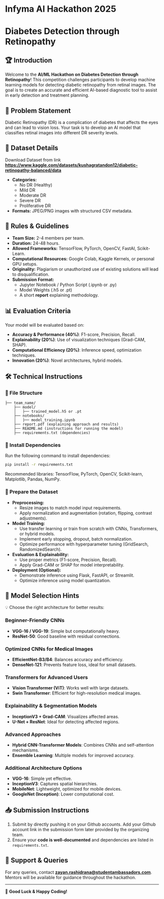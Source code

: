 # Infyma AI Hackathon 2025
# Diabetes Detection through Retinopathy

## 🏆 Introduction

Welcome to the **AI/ML Hackathon on Diabetes Detection through Retinopathy**! This competition challenges participants to develop machine learning models for detecting diabetic retinopathy from retinal images. The goal is to create an accurate and efficient AI-based diagnostic tool to assist in early detection and treatment planning.

## 📌 Problem Statement

Diabetic Retinopathy (DR) is a complication of diabetes that affects the eyes and can lead to vision loss. Your task is to develop an AI model that classifies retinal images into different DR severity levels.

## 📂 Dataset Details
Download Dataset from link **https://www.kaggle.com/datasets/kushagratandon12/diabetic-retinopathy-balanced/data**
- **Categories:**
  - No DR (Healthy)
  - Mild DR
  - Moderate DR
  - Severe DR
  - Proliferative DR
- **Formats:** JPEG/PNG images with structured CSV metadata.

## 📜 Rules & Guidelines

- **Team Size:** 2-4 members per team.
- **Duration:** 24-48 hours.
- **Allowed Frameworks:** TensorFlow, PyTorch, OpenCV, FastAI, Scikit-Learn.
- **Computational Resources:** Google Colab, Kaggle Kernels, or personal GPU setups.
- **Originality:** Plagiarism or unauthorized use of existing solutions will lead to disqualification.
- **Submission Format:**
  - Jupyter Notebook / Python Script (.ipynb or .py)
  - Model Weights (.h5 or .pt)
  - A short **report** explaining methodology.

## 📊 Evaluation Criteria

Your model will be evaluated based on:

- **Accuracy & Performance (40%)**: F1-score, Precision, Recall.
- **Explainability (20%)**: Use of visualization techniques (Grad-CAM, SHAP).
- **Computational Efficiency (20%)**: Inference speed, optimization techniques.
- **Innovation (20%)**: Novel architectures, hybrid models.

## 🛠 Technical Instructions

### 🔹 File Structure

```plaintext
├── team_name/
    ├── model/
    │   ├── trained_model.h5 or .pt
    ├── notebooks/
    │   ├── model_training.ipynb
    ├── report.pdf (explaining approach and results)
    ├── README.md (instructions for running the model)
    ├── requirements.txt (dependencies)
```

### 🔹 Install Dependencies

Run the following command to install dependencies:
```bash
pip install -r requirements.txt
```
Recommended libraries: TensorFlow, PyTorch, OpenCV, Scikit-learn, Matplotlib, Pandas, NumPy.

### 🔹 Prepare the Dataset

- **Preprocessing:**
  - Resize images to match model input requirements.
  - Apply normalization and augmentation (rotation, flipping, contrast adjustments).
- **Model Training:**
  - Use transfer learning or train from scratch with CNNs, Transformers, or hybrid models.
  - Implement early stopping, dropout, batch normalization.
  - Optimize performance with hyperparameter tuning (GridSearch, RandomizedSearch).
- **Evaluation & Explainability:**
  - Use proper metrics (F1-score, Precision, Recall).
  - Apply Grad-CAM or SHAP for model interpretability.
- **Deployment (Optional):**
  - Demonstrate inference using Flask, FastAPI, or Streamlit.
  - Optimize inference using model quantization.

## 🤖 Model Selection Hints

💡 Choose the right architecture for better results:

### **Beginner-Friendly CNNs**
- **VGG-16 / VGG-19**: Simple but computationally heavy.
- **ResNet-50**: Good baseline with residual connections.

### **Optimized CNNs for Medical Images**
- **EfficientNet-B3/B4**: Balances accuracy and efficiency.
- **DenseNet-121**: Prevents feature loss, ideal for small datasets.

### **Transformers for Advanced Users**
- **Vision Transformer (ViT)**: Works well with large datasets.
- **Swin Transformer**: Efficient for high-resolution medical images.

### **Explainability & Segmentation Models**
- **InceptionV3 + Grad-CAM**: Visualizes affected areas.
- **U-Net + ResNet**: Ideal for detecting affected regions.

### **Advanced Approaches**
- **Hybrid CNN-Transformer Models**: Combines CNNs and self-attention mechanisms.
- **Ensemble Learning**: Multiple models for improved accuracy.

### **Additional Architecture Options**
- **VGG-16**: Simple yet effective.
- **InceptionV3**: Captures spatial hierarchies.
- **MobileNet**: Lightweight, optimized for mobile devices.
- **GoogleNet (Inception)**: Lower computational cost.

## 📥 Submission Instructions

1. Submit by directly pushing it on your Github accounts. Add your Github account link in the submission form later provided by the organizing team.
3. Ensure your **code is well-documented** and dependencies are listed in `requirements.txt`.


## 📧 Support & Queries

For any queries, contact **zayan.rashidrana@studentambassadors.com**. Mentors will be available for guidance throughout the hackathon.

---

🚀 **Good Luck & Happy Coding!**

